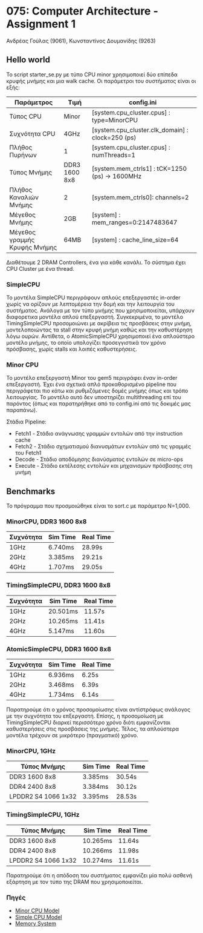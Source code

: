# 075: Computer Architecture - Assignment 1

Ανδρέας Γούλας (9061), Κωνσταντίνος Δουμανίδης (9263)

## Hello world

Το script starter_se.py με τύπο CPU minor χρησιμοποιεί δύο επίπεδα κρυφής
μνήμης και μια walk cache. Οι παράμετροι του συστήματος είναι οι εξής:

Παράμετρος                   |Τιμή         |config.ini
-----------------------------|-------------|-----------------------------------------------
Τύπος CPU                    |Minor        |[system.cpu_cluster.cpus] : type=MinorCPU
Συχνότητα CPU                |4GHz         |[system.cpu_cluster.clk_domain] : clock=250 (ps)
Πλήθος Πυρήνων               |1            |[system.cpu_cluster.cpus] : numThreads=1
Τύπος Μνήμης                 |DDR3 1600 8x8|[system.mem_ctrls1] : tCK=1250 (ps) -> 1600MHz
Πλήθος Καναλιών Μνήμης       |2            |[system.mem_ctrls0]: channels=2
Μέγεθος Μνήμης               |2GB          |[system] : mem_ranges=0:2147483647
Μέγεθος γραμμής Κρυφής Μνήμης|64ΜΒ         |[system] : cache_line_size=64

Διαθέτουμε 2 DRAM Controllers, ένα για κάθε κανάλι.
Το σύστημα έχει CPU Cluster με ένα thread.

### SimpleCPU
Το μοντέλα SimpleCPU περιγράφουν απλούς επεξεργαστές in-order χωρίς να ορίζουν
με λεπτομέρεια την δομή και την λειτουργία του συστήματος. Ανάλογα με τον τύπο
μνήμης που χρησιμοποιείται, υπάρχουν διαφορετικα μοντέλα απλού επεξεργαστή.
Συγκεκριμένα, το μοντέλο TimingSimpleCPU προσομοιώνει με ακρίβεια τις προσβάσεις
στην μνήμη, μοντελοποιώντας τα stall στην κρυφή μνήμη καθώς και την καθυστέρηση
λόγω ουρών. Αντίθετα, ο AtomicSimpleCPU χρησιμοποιεί ένα απλούστερο μοντέλο
μνήμης, το οποίο υπολογίζει προσεγγιστικά τον χρόνο πρόσβασης, χωρίς stalls και
λοιπές καθυστερήσεις.

### Minor CPU
Το μοντέλο επεξεργαστή Minor του gem5 περιγράφει έναν in-order επεξεργαστή. Έχει
ένα σχετικά απλό προκαθορισμένο pipeline που περιγράφεται πιο κάτω και
ρυθμιζόμενες δομές μνήμης όπως και τρόπο λειτουργίας. Το μοντέλο αυτό δεν
υποστηρίζει multithreading επί του παρόντος (όπως και παρατηρήθηκε από το
config.ini από τις δοκιμές μας παραπάνω).

Στάδια Pipeline:
* Fetch1 - Στάδιο ανάγνωσης γραμμών εντολών από την instruction cache
* Fetch2 - Στάδιο σχηματισμού διανυσμάτων εντολών από τις γραμμές του Fetch1
* Decode - Στάδιο αποδόμησης διανύσματος εντολών σε micro-ops
* Execute - Στάδιο εκτέλεσης εντολών και μηχανισμών πρόσβασης στη μνήμη

## Benchmarks

Το πρόγραμμα που προσμοιώθηκε είναι το sort.c με παράμετρο N=1,000.

### MinorCPU, DDR3 1600 8x8

Συχνότητα|Sim Time|Real Time
---------|--------|---------
1GHz     |6.740ms |28.99s
2GHz     |3.385ms |29.21s
4GHz     |1.707ms |29.05s

### TimingSimpleCPU, DDR3 1600 8x8

Συχνότητα|Sim Time|Real Time
---------|--------|---------
1GHz     |20.501ms|11.57s
2GHz     |10.265ms|11.41s
4GHz     |5.147ms |11.60s

### AtomicSimpleCPU, DDR3 1600 8x8

Συχνότητα|Sim Time|Real Time
---------|--------|---------
1GHz     |6.936ms |6.25s
2GHz     |3.468ms |6.39s
4GHz     |1.734ms |6.14s

Παρατηρούμε ότι ο χρόνος προσομοίωσης είναι αντίστρόφως ανάλογος με την
συχνότητα του επξεργαστή. Επίσης, η προσομοίωση με TimingSimpleCPU διαρκεί
περισσότερο χρόνο διότι εμφανίζονται καθυστερήσεις στις προσβάσεις της μνήμης.
Τέλος, τα απλούστερα μοντέλα τρέχουν σε μικρότερο (πραγματικό) χρόνο.

### MinorCPU, 1GHz

Τύπος Μνήμης       |Sim Time|Real Time
-------------------|--------|---------
DDR3 1600 8x8      |3.385ms |30.54s
DDR4 2400 8x8      |3.384ms |30.12s
LPDDR2 S4 1066 1x32|3.395ms |28.53s

### TimingSimpleCPU, 1GHz

Τύπος Μνήμης       |Sim Time|Real Time
-------------------|--------|---------
DDR3 1600 8x8      |10.265ms|11.64s
DDR4 2400 8x8      |10.266ms|11.98s
LPDDR2 S4 1066 1x32|10.274ms|11.61s

Παρατηρούμε ότι η απόδοση του συστήματος εμφανίζει μία πολύ ασθενή εξάρτηση με
τον τύπο της DRAM που χρησιμοποιείται.

### Πηγές
* [Minor CPU Model](http://www.gem5.org/docs/html/minor.html)
* [Simple CPU Model](http://www.m5sim.org/SimpleCPU)
* [Memory System](http://www.m5sim.org/Memory_System)
